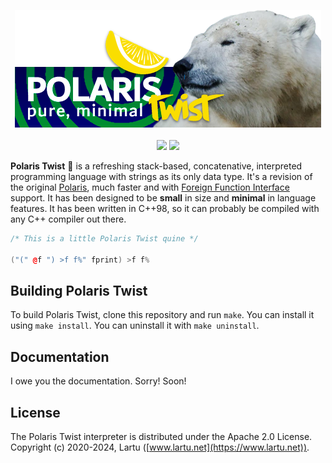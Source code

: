 <p align="center">
  <img src="images/polaris_image.png">
  <br><br>
  <img src="https://img.shields.io/badge/version-1.0-blue.svg">
  <img src="https://img.shields.io/badge/apache-_2.0-yellow">
</p>

**Polaris Twist** 🍋 is a refreshing stack-based, concatenative, interpreted programming language with strings as its only data type. It's a revision of the original [Polaris](https://github.com/Lartu/polaris/tree/master),
much faster and with [Foreign Function Interface](https://en.wikipedia.org/wiki/Foreign_function_interface)
support.
It has been designed to be **small** in size and **minimal** in language features.
It has been written in C++98, so it can probably be compiled with any C++ compiler out there.

```c++
/* This is a little Polaris Twist quine */

("(" @f ") >f f%" fprint) >f f%
```

## Building Polaris Twist
To build Polaris Twist, clone this repository and run `make`. You can install it using `make install`. You can uninstall it with `make uninstall`.

## Documentation
I owe you the documentation. Sorry! Soon!

## License
The Polaris Twist interpreter is distributed under the Apache 2.0 License. Copyright (c) 2020-2024, Lartu ([www.lartu.net](https://www.lartu.net)).
